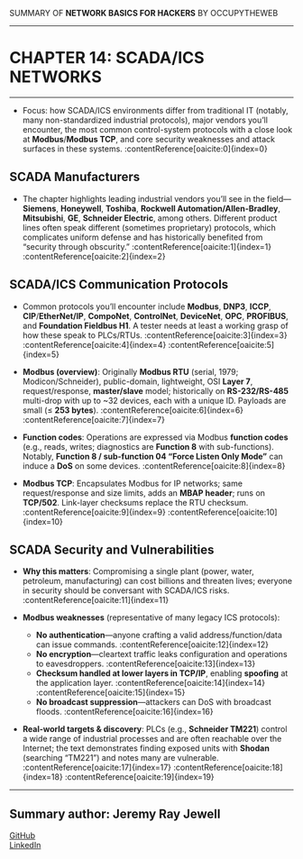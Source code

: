 SUMMARY OF 
**NETWORK BASICS FOR HACKERS** 
BY OCCUPYTHEWEB

---

# CHAPTER 14: SCADA/ICS NETWORKS

---

- Focus: how SCADA/ICS environments differ from traditional IT (notably, many non-standardized industrial protocols), major vendors you’ll encounter, the most common control-system protocols with a close look at **Modbus**/**Modbus TCP**, and core security weaknesses and attack surfaces in these systems. :contentReference[oaicite:0]{index=0}

## SCADA Manufacturers

- The chapter highlights leading industrial vendors you’ll see in the field—**Siemens**, **Honeywell**, **Toshiba**, **Rockwell Automation/Allen-Bradley**, **Mitsubishi**, **GE**, **Schneider Electric**, among others. Different product lines often speak different (sometimes proprietary) protocols, which complicates uniform defense and has historically benefited from “security through obscurity.” :contentReference[oaicite:1]{index=1} :contentReference[oaicite:2]{index=2}

## SCADA/ICS Communication Protocols

- Common protocols you’ll encounter include **Modbus**, **DNP3**, **ICCP**, **CIP**/**EtherNet/IP**, **CompoNet**, **ControlNet**, **DeviceNet**, **OPC**, **PROFIBUS**, and **Foundation Fieldbus H1**. A tester needs at least a working grasp of how these speak to PLCs/RTUs. :contentReference[oaicite:3]{index=3} :contentReference[oaicite:4]{index=4} :contentReference[oaicite:5]{index=5}

- **Modbus (overview)**: Originally **Modbus RTU** (serial, 1979; Modicon/Schneider), public-domain, lightweight, OSI **Layer 7**, request/response, **master/slave** model; historically on **RS-232/RS-485** multi-drop with up to ~32 devices, each with a unique ID. Payloads are small (≤ **253 bytes**). :contentReference[oaicite:6]{index=6} :contentReference[oaicite:7]{index=7}

- **Function codes**: Operations are expressed via Modbus **function codes** (e.g., reads, writes; diagnostics are **Function 8** with sub-functions). Notably, **Function 8 / sub-function 04 “Force Listen Only Mode”** can induce a **DoS** on some devices. :contentReference[oaicite:8]{index=8}

- **Modbus TCP**: Encapsulates Modbus for IP networks; same request/response and size limits, adds an **MBAP header**; runs on **TCP/502**. Link-layer checksums replace the RTU checksum. :contentReference[oaicite:9]{index=9} :contentReference[oaicite:10]{index=10}

## SCADA Security and Vulnerabilities

- **Why this matters**: Compromising a single plant (power, water, petroleum, manufacturing) can cost billions and threaten lives; everyone in security should be conversant with SCADA/ICS risks. :contentReference[oaicite:11]{index=11}

- **Modbus weaknesses** (representative of many legacy ICS protocols):  
  - **No authentication**—anyone crafting a valid address/function/data can issue commands. :contentReference[oaicite:12]{index=12}  
  - **No encryption**—cleartext traffic leaks configuration and operations to eavesdroppers. :contentReference[oaicite:13]{index=13}  
  - **Checksum handled at lower layers in TCP/IP**, enabling **spoofing** at the application layer. :contentReference[oaicite:14]{index=14} :contentReference[oaicite:15]{index=15}  
  - **No broadcast suppression**—attackers can DoS with broadcast floods. :contentReference[oaicite:16]{index=16}

- **Real-world targets & discovery**: PLCs (e.g., **Schneider TM221**) control a wide range of industrial processes and are often reachable over the Internet; the text demonstrates finding exposed units with **Shodan** (searching “TM221”) and notes many are vulnerable. :contentReference[oaicite:17]{index=17} :contentReference[oaicite:18]{index=18} :contentReference[oaicite:19]{index=19}

---

## Summary author: **Jeremy Ray Jewell**
[GitHub](https://github.com/jeremyrayjewell)  
[LinkedIn](https://www.linkedin.com/in/jeremyrayjewell)
